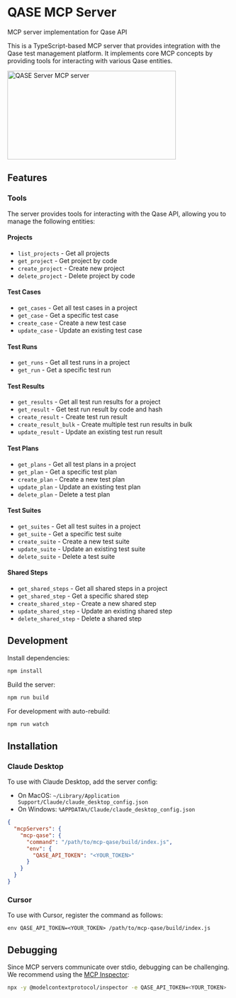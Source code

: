 # QASE MCP Server

MCP server implementation for Qase API

This is a TypeScript-based MCP server that provides integration with the Qase test management platform. It implements core MCP concepts by providing tools for interacting with various Qase entities.

<a href="https://glama.ai/mcp/servers/@rikuson/mcp-qase">
  <img width="380" height="200" src="https://glama.ai/mcp/servers/@rikuson/mcp-qase/badge" alt="QASE Server MCP server" />
</a>

## Features

### Tools
The server provides tools for interacting with the Qase API, allowing you to manage the following entities:

#### Projects
- `list_projects` - Get all projects
- `get_project` - Get project by code
- `create_project` - Create new project
- `delete_project` - Delete project by code

#### Test Cases
- `get_cases` - Get all test cases in a project
- `get_case` - Get a specific test case
- `create_case` - Create a new test case
- `update_case` - Update an existing test case

#### Test Runs
- `get_runs` - Get all test runs in a project
- `get_run` - Get a specific test run

#### Test Results
- `get_results` - Get all test run results for a project
- `get_result` - Get test run result by code and hash
- `create_result` - Create test run result
- `create_result_bulk` - Create multiple test run results in bulk
- `update_result` - Update an existing test run result

#### Test Plans
- `get_plans` - Get all test plans in a project
- `get_plan` - Get a specific test plan
- `create_plan` - Create a new test plan
- `update_plan` - Update an existing test plan
- `delete_plan` - Delete a test plan

#### Test Suites
- `get_suites` - Get all test suites in a project
- `get_suite` - Get a specific test suite
- `create_suite` - Create a new test suite
- `update_suite` - Update an existing test suite
- `delete_suite` - Delete a test suite

#### Shared Steps
- `get_shared_steps` - Get all shared steps in a project
- `get_shared_step` - Get a specific shared step
- `create_shared_step` - Create a new shared step
- `update_shared_step` - Update an existing shared step
- `delete_shared_step` - Delete a shared step

## Development

Install dependencies:
```bash
npm install
```

Build the server:
```bash
npm run build
```

For development with auto-rebuild:
```bash
npm run watch
```

## Installation

### Claude Desktop

To use with Claude Desktop, add the server config:

- On MacOS: `~/Library/Application Support/Claude/claude_desktop_config.json`
- On Windows: `%APPDATA%/Claude/claude_desktop_config.json`

```json
{
  "mcpServers": {
    "mcp-qase": {
      "command": "/path/to/mcp-qase/build/index.js",
      "env": {
        "QASE_API_TOKEN": "<YOUR_TOKEN>"
      }
    }
  }
}
```

### Cursor

To use with Cursor, register the command as follows:

```
env QASE_API_TOKEN=<YOUR_TOKEN> /path/to/mcp-qase/build/index.js
```

## Debugging

Since MCP servers communicate over stdio, debugging can be challenging. We recommend using the [MCP Inspector](https://github.com/modelcontextprotocol/inspector):

```bash
npx -y @modelcontextprotocol/inspector -e QASE_API_TOKEN=<YOUR_TOKEN> ./build/index.js
```